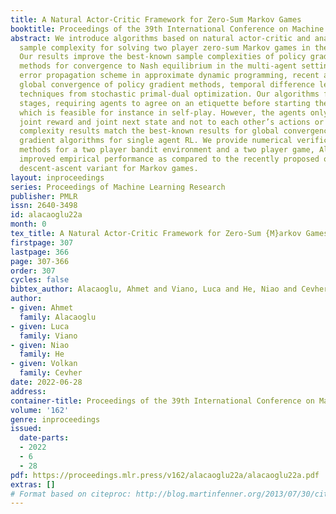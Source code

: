 ```yaml
---
title: A Natural Actor-Critic Framework for Zero-Sum Markov Games
booktitle: Proceedings of the 39th International Conference on Machine Learning
abstract: We introduce algorithms based on natural actor-critic and analyze their
  sample complexity for solving two player zero-sum Markov games in the tabular case.
  Our results improve the best-known sample complexities of policy gradient/actor-critic
  methods for convergence to Nash equilibrium in the multi-agent setting. We use the
  error propagation scheme in approximate dynamic programming, recent advances for
  global convergence of policy gradient methods, temporal difference learning, and
  techniques from stochastic primal-dual optimization. Our algorithms feature two
  stages, requiring agents to agree on an etiquette before starting their interactions,
  which is feasible for instance in self-play. However, the agents only access to
  joint reward and joint next state and not to each other’s actions or policies. Our
  complexity results match the best-known results for global convergence of policy
  gradient algorithms for single agent RL. We provide numerical verification of our
  methods for a two player bandit environment and a two player game, Alesia. We observe
  improved empirical performance as compared to the recently proposed optimistic gradient
  descent-ascent variant for Markov games.
layout: inproceedings
series: Proceedings of Machine Learning Research
publisher: PMLR
issn: 2640-3498
id: alacaoglu22a
month: 0
tex_title: A Natural Actor-Critic Framework for Zero-Sum {M}arkov Games
firstpage: 307
lastpage: 366
page: 307-366
order: 307
cycles: false
bibtex_author: Alacaoglu, Ahmet and Viano, Luca and He, Niao and Cevher, Volkan
author:
- given: Ahmet
  family: Alacaoglu
- given: Luca
  family: Viano
- given: Niao
  family: He
- given: Volkan
  family: Cevher
date: 2022-06-28
address:
container-title: Proceedings of the 39th International Conference on Machine Learning
volume: '162'
genre: inproceedings
issued:
  date-parts:
  - 2022
  - 6
  - 28
pdf: https://proceedings.mlr.press/v162/alacaoglu22a/alacaoglu22a.pdf
extras: []
# Format based on citeproc: http://blog.martinfenner.org/2013/07/30/citeproc-yaml-for-bibliographies/
---
```

